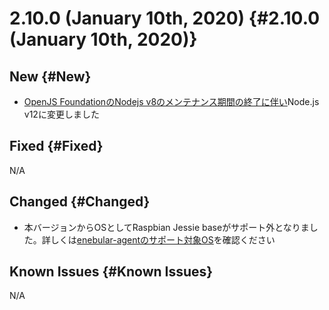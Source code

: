 # 2.10.0 (January 10th, 2020) {#2.10.0 (January 10th, 2020)}

## New {#New}

- [OpenJS FoundationのNodejs v8のメンテナンス期間の終了に伴い](https://nodejs.org/en/about/releases/)Node.js v12に変更しました

## Fixed {#Fixed}

N/A

## Changed {#Changed}

- 本バージョンからOSとしてRaspbian Jessie baseがサポート外となりました。詳しくは[enebular-agentのサポート対象OS](https://docs.enebular.com/ja/other/support#enebular-agent)を確認ください

## Known Issues {#Known Issues}

N/A
